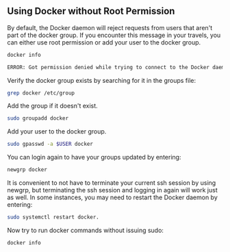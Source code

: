 
## Using Docker without Root Permission

By default, the Docker daemon will reject requests from users that aren't part of the docker group. If you encounter this message in your travels, you can either use root permission or add your user to the docker group.

```bash
docker info 
```
```bash
ERROR: Got permission denied while trying to connect to the Docker daemon socket at unix:///var/run/docker.sock: Get "http://%2Fvar%2Frun%2Fdocker.sock/v1.24/info": dial unix /var/run/docker.sock: connect: permission denied 
```

Verify the docker group exists by searching for it in the groups file:

```bash
grep docker /etc/group
```

Add the group if it doesn't exist.

```bash
sudo groupadd docker
```

Add your user to the docker group.

```bash
sudo gpasswd -a $USER docker
```

You can login again to have your groups updated by entering:

```bash
newgrp docker 
```

It is convenient to not have to terminate your current ssh session by using newgrp, but terminating the ssh session and logging in again will work just as well. In some instances, you may need to restart the Docker daemon by entering:

```bash
sudo systemctl restart docker.
```

Now try to run docker commands without issuing sudo:

```bash
docker info 
```